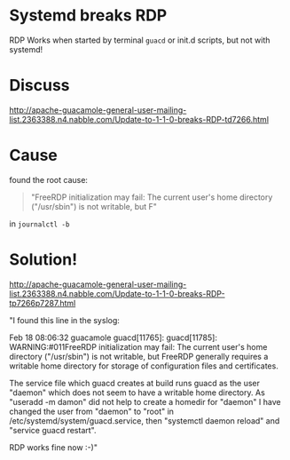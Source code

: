 # Systemd breaks RDP
RDP Works when started by terminal `guacd` or init.d scripts, but not with systemd!

# Discuss
http://apache-guacamole-general-user-mailing-list.2363388.n4.nabble.com/Update-to-1-1-0-breaks-RDP-td7266.html

# Cause
found the root cause:
> "FreeRDP initialization may fail: The current user's home directory ("/usr/sbin") is not writable, but F"

in `journalctl -b`



# Solution!
http://apache-guacamole-general-user-mailing-list.2363388.n4.nabble.com/Update-to-1-1-0-breaks-RDP-tp7266p7287.html

"I found this line in the syslog:

Feb 18 08:06:32 guacamole guacd[11765]: guacd[11785]: WARNING:#011FreeRDP
initialization may fail: The current user's home directory ("/usr/sbin") is
not writable, but FreeRDP generally requires a writable home directory for
storage of configuration files and certificates.

The service file which guacd creates at build runs guacd as the user
"daemon" which does not seem to have a writable home directory. As "useradd
-m damon" did not help to create a homedir for "daemon" I have changed the
user from "daemon" to "root" in /etc/systemd/system/guacd.service, then
"systemctl daemon reload" and "service guacd restart".

RDP works fine now :-)"
